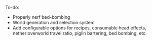 To-do:
- Properly nerf bed-bombing
- World generation and selection system
- Add configurable options for recipes, consumable head effects, nether:overworld travel ratio, piglin bartering, bed bombing, etc.
  
